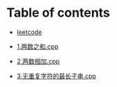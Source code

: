 # Table of contents
* [leetcode](<README.md>)

* [1.两数之和.cpp](1.两数之和.cpp)
* [2.两数相加.cpp](2.两数相加.cpp)
* [3.无重复字符的最长子串.cpp](3.无重复字符的最长子串.cpp)
